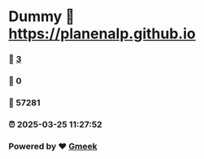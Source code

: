 # Dummy :link: https://planenalp.github.io 
### :page_facing_up: [3](https://planenalp.github.io/tag.html) 
### :speech_balloon: 0 
### :hibiscus: 57281 
### :alarm_clock: 2025-03-25 11:27:52 
### Powered by :heart: [Gmeek](https://github.com/Meekdai/Gmeek)
